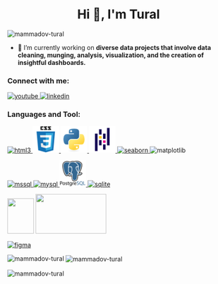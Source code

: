 <h1 align="center">Hi 👋, I'm Tural</h1>

<p align="left"> <img src="https://komarev.com/ghpvc/?username=mammadov-tural&label=Profile%20views&color=0e75b6&style=flat" alt="mammadov-tural" /> </p>

- 🔭 I’m currently working on **diverse data projects that involve data cleaning, munging, analysis, visualization, and the creation of insightful dashboards.**

<h3 align="left">Connect with me:</h3>
<p align="left">
<a href="https://www.youtube.com/@BIDetective" target="_blank" rel="noreferrer"> <img src="https://www.vectorlogo.zone/logos/youtube/youtube-ar21.svg" alt="youtube" width="160" height="80"/> </a>
<a href="https://www.linkedin.com/in/tural-mammadov-/" target="_blank" rel="noreferrer"> <img src="https://www.vectorlogo.zone/logos/linkedin/linkedin-ar21.svg" alt="linkedin" width="160" height="80"/> </a>
</p>


<h3 align="left">Languages and Tool:</h3>

<p align="left"> <a href="https://www.w3schools.com/html/" target="_blank" rel="noreferrer"> <img src="https://upload.wikimedia.org/wikipedia/commons/6/61/HTML5_logo_and_wordmark.svg" alt="html3" width="60" height="60"/>  <a href="https://www.w3schools.com/css/" target="_blank" rel="noreferrer"> <img src="https://raw.githubusercontent.com/devicons/devicon/master/icons/css3/css3-original-wordmark.svg" alt="css3" width="60" height="60"/> </a> <a href="https://www.python.org" target="_blank" rel="noreferrer"> <img src="https://raw.githubusercontent.com/devicons/devicon/master/icons/python/python-original.svg" alt="python" width="60" height="60"/> </a> <a href="https://pandas.pydata.org/" target="_blank" rel="noreferrer"> <img src="https://raw.githubusercontent.com/devicons/devicon/2ae2a900d2f041da66e950e4d48052658d850630/icons/pandas/pandas-original.svg" alt="pandas" width="60" height="60"/> </a> <a href="https://seaborn.pydata.org/" target="_blank" rel="noreferrer"> <img src="https://seaborn.pydata.org/_images/logo-mark-lightbg.svg" alt="seaborn" width="80" height="60"/> </a> <img src="https://upload.wikimedia.org/wikipedia/commons/0/01/Created_with_Matplotlib-logo.svg" alt="matplotlib" width="60" height="60"/> 

<a href="https://www.microsoft.com/en-us/sql-server" target="_blank" rel="noreferrer"> <img src="https://www.svgrepo.com/show/303229/microsoft-sql-server-logo.svg" alt="mssql" width="80" height="80"/> </a> <a href="https://www.mysql.com/" target="_blank" rel="noreferrer"> <img src="https://www.vectorlogo.zone/logos/mysql/mysql-official.svg" alt="mysql" width="100" height="80"/> <a href="https://www.microsoft.com/en-us/sql-server" target="_blank" rel="noreferrer"> </a> <a href="https://www.postgresql.org" target="_blank" rel="noreferrer"> <img src="https://raw.githubusercontent.com/devicons/devicon/master/icons/postgresql/postgresql-original-wordmark.svg" alt="postgresql" width="60" height="60"/> </a> <a href="https://sqlite.org/" target="_blank" rel="noreferrer"> <img src="https://www.vectorlogo.zone/logos/sqlite/sqlite-icon.svg" alt="sqlite" width="60" height="60"/> </a> 

</a> <a href="https://www.microsoft.com/en/microsoft-365/excel"><img src="https://cdn.cdnlogo.com/logos/m/89/microsoft-excel-2013.svg" width="60" height="80"></a>   <a href="https://powerbi.microsoft.com/en-us/" target="_blank"><img src="https://seekvectorlogo.com/wp-content/uploads/2022/02/power-bi-vector-logo-2022.png" height="90" width="160" /> 

<a href="https://www.figma.com/" target="_blank" rel="noreferrer"> <img src="https://www.vectorlogo.zone/logos/figma/figma-icon.svg" alt="figma" width="80" height="60"/> </a> </p>
  

<p><img align="left" src="https://github-readme-stats.vercel.app/api/top-langs?username=mammadov-tural&show_icons=true&locale=en&layout=compact" alt="mammadov-tural" /></p>

<p>&nbsp;<img align="center" src="https://github-readme-stats.vercel.app/api?username=mammadov-tural&show_icons=true&locale=en" alt="mammadov-tural" /></p>

<p><img align="center" src="https://github-readme-streak-stats.herokuapp.com/?user=mammadov-tural&" alt="mammadov-tural" /></p>
